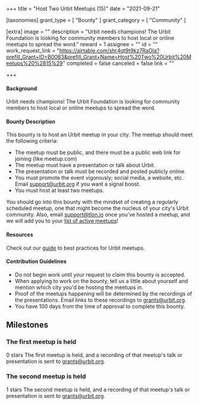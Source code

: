 +++
title = "Host Two Urbit Meetups (15)"
date = "2021-09-21"

[taxonomies]
grant_type = [ "Bounty" ]
grant_category = [ "Community" ]

[extra]
image = ""
description = "Urbit needs champions! The Urbit Foundation is looking for community members to host local or online meetups to spread the word."
reward = 1
assignee = ""
id = ""
work_request_link = "https://airtable.com/shr4qt9t9kz7RaOIa?prefill_Grant+ID=B0083&prefill_Grant+Name=Host%20Two%20Urbit%20Meetups%20%2815%29"
completed = false
canceled = false
link = ""

+++

#### Background

Urbit needs champions! The Urbit Foundation is looking for community members to host local or online meetups to spread the word.

#### Bounty Description

This bounty is to host an Urbit meetup in your city. The meetup should meet the following criteria:

- The meetup must be public, and there must be a public web link for joining (like meetup.com)
- The meetup must have a presentation or talk about Urbit.
- The presentation or talk must be recorded and posted publicly online.
- You must promote the event vigorously; social media, a website, etc. Email support@urbit.org if you want a signal boost.
- You must host at least two meetups.

You should go into this bounty with the mindset of creating a regularly scheduled meetup, one that might become the nucleus of your city's Urbit community. Also, email support@tlon.io once you've hosted a meetup, and we will add you to your [list of active meetups](https://urbit.org/community/meetups/)!

#### Resources

Check out our [guide](https://urbit.org/community/hosting-a-meetup/) to best practices for Urbit meetups.

#### Contribution Guidelines

- Do not begin work until your request to claim this bounty is accepted.
- When applying to work on the bounty, tell us a little about yourself and mention which city you'd be hosting the meetups in.
- Proof of the meetups happening will be determined by the recordings of the presentations. Email links to these recordings to grants@urbit.org.
- You have 100 days from the time of approval to complete this bounty.

## Milestones

### The first meetup is held

0 stars
The first meetup is held, and a recording of that meetup's talk or presentation is sent to grants@urbit.org.

### The second meetup is held

1 stars
The second meetup is held, and a recording of that meetup's talk or presentation is sent to grants@urbit.org.
